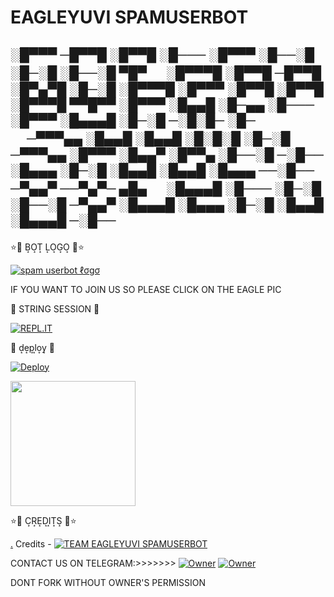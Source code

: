 
<h1> EAGLEYUVI SPAMUSERBOT</h1>
<h2>

░█▀▀▀ ─█▀▀█ ░█▀▀█ ░█─── ░█▀▀▀ ░█──░█ ░█─░█ ░█──░█ ▀█▀ 　 ░█▀▀▀█ ░█▀▀█ ─█▀▀█ ░█▀▄▀█ ░█─░█ ░█▀▀▀█ ░█▀▀▀ ░█▀▀█ ░█▀▀█ ░█▀▀▀█ ▀▀█▀▀ 
░█▀▀▀ ░█▄▄█ ░█─▄▄ ░█─── ░█▀▀▀ ░█▄▄▄█ ░█─░█ ─░█░█─ ░█─ 　 ─▀▀▀▄▄ ░█▄▄█ ░█▄▄█ ░█░█░█ ░█─░█ ─▀▀▀▄▄ ░█▀▀▀ ░█▄▄▀ ░█▀▀▄ ░█──░█ ─░█── 
░█▄▄▄ ░█─░█ ░█▄▄█ ░█▄▄█ ░█▄▄▄ ──░█── ─▀▄▄▀ ──▀▄▀─ ▄█▄ 　 ░█▄▄▄█ ░█─── ░█─░█ ░█──░█ ─▀▄▄▀ ░█▄▄▄█ ░█▄▄▄ ░█─░█ ░█▄▄█ ░█▄▄▄█ ─░█──
</h2>

⭐🌟 B͙O͙T͙ L͙O͙G͙O͙ 🌟⭐

[![spam userbot ℓσgσ](https://telegra.ph/file/f77d8aa94e5dece033137.jpg)](https://t.me/BLACK_MAFIA_OP_BOLTE) 
<p> IF YOU WANT TO JOIN US SO PLEASE CLICK ON THE EAGLE PIC </P>
 
 
🌟 STRING SESSION 🌟

[![REPL.IT](https://img.shields.io/badge/repl.it-generateString-yellowgreen )](https://replit.com/@Jaggi444/MAFIAOP#main.py)                      


🌟 d͙e͙p͙l͙o͙y͙ 🌟

[![Deploy](https://www.herokucdn.com/deploy/button.svg)](https://heroku.com/deploy?template=https://github.com/mafia-op/MAFIA-OP)
<p><a href=https://github.com/mafia-op/MAFIA-OP> <img src="https://img.shields.io/badge/Deploy%20To%20Railway-blueviolet?style=for-the-badge&logo=railway" width="200""/></a></p>

⭐🌟 C͙R͙E͙D͙I͙T͙S͙ 🌟⭐

[.](https://heroku.com/deploy)
Credits - 
[![TEAM EAGLEYUVI SPAMUSERBOT](https://telegra.ph/file/7dff36c98b1de31bb4ba6.jpg)](https://t.me/BLACK_MAFIA_OP_BOLTE)  

 CONTACT US ON TELEGRAM:>>>>>>>
 [![Owner](https://telegra.ph/file/3af984f455d98e274ea1b.jpg)](https://t.me/MAMBA_STAR)
 [![Owner](https://telegra.ph/file/3af984f455d98e274ea1b.jpg)](https://t.me/Cazadar_op) 

DONT FORK WITHOUT OWNER'S PERMISSION
  
  
